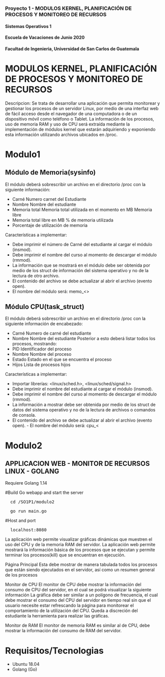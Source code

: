 ### Proyecto 1 - MODULOS KERNEL, PLANIFICACIÓN DE PROCESOS Y MONITOREO DE RECURSOS
#### Sistemas Operativos 1
#### Escuela de Vacaciones de Junio 2020
#### Facultad de Ingenieria, Universidad de San Carlos de Guatemala


# MODULOS KERNEL, PLANIFICACIÓN DE PROCESOS Y MONITOREO DE RECURSOS
Descripcion:
Se trata de desarrollar una aplicación que permita monitorear y gestionar los procesos de un servidor Linux, por medio de una interfaz web de fácil acceso desde el navegador de una computadora o de un dispositivo móvil como teléfono o Tablet. 
La información de los procesos, uso de memoria RAM y uso de CPU será extraída mediante la implementación de módulos kernel que estarán adquiriendo y exponiendo esta información utilizando archivos ubicados en /proc.

# Modulo1
## Módulo de Memoria(sysinfo)
El módulo deberá sobrescribir un archivo en el directorio /proc con la siguiente información:
- Carné Numero carnet del Estudiante 
- Nombre Nombre del estudiante 
- Memoria total Memoria total utilizada en el momento en MB Memoria libre 
- Memoria total libre en MB % de memoria utilizada 
- Porcentaje de utilización de memoria

Características a implementar: 
- Debe imprimir el número de Carné del estudiante al cargar el módulo (insmod). 
- Debe imprimir el nombre del curso al momento de descargar el módulo (rmmod). 
- La información que se mostrará en el módulo debe ser obtenida por medio de los struct de información del sistema operativo y no de la lectura de otro archivo. 
- El contenido del archivo se debe actualizar al abrir el archivo (evento open). 
- El nombre del módulo será: memo_<<carne>>


## Módulo CPU(task_struct)
El módulo deberá sobrescribir un archivo en el directorio /proc con la siguiente información de encabezado: 
- Carné Numero de carné del estudiante 
- Nombre Nombre del estudiante
Posterior a esto deberá listar todos los procesos, mostrando:
- PID Identificador del proceso 
- Nombre Nombre del proceso 
- Estado Estado en el que se encuentra el proceso 
- Hijos Lista de procesos hijos

Características a implementar: 
- Importar librerías: <linux/sched.h>, <linux/sched/signal.h> 
- Debe imprimir el nombre del estudiante al cargar el módulo (insmod). 
- Debe imprimir el nombre del curso al momento de descargar el módulo (rmmod). 
- La información a mostrar debe ser obtenida por medio de los struct de datos del sistema operativo y no de la lectura de archivos o comandos de consola. 
- El contenido del archivo se debe actualizar al abrir el archivo (evento open). - El nombre del módulo será: cpu_<<carne>
  


# Modulo2
## APPLICACION WEB - MONITOR DE RECURSOS LINUX - GOLANG

Requiere Golang 1.14  

#Build Go webapp and start the server  
<pre>  cd /SO1P1/modulo2</pre>      
<pre>  go run main.go </pre>  

#Host and port  
<pre>  localhost:8080</pre>   

La aplicación web permite visualizar gráficas dinámicas que muestren el uso del CPU y de la memoria RAM del servidor. 
La aplicación web permite mostrará la información básica de los procesos que se ejecutan y permite terminar los procesos(kill) que se encuentran en ejecución.

Página Principal
Esta debe mostrar de manera tabulada todos los procesos que están siendo ejecutados en el servidor, así como un resumen general de los procesos

Monitor de CPU 
El monitor de CPU debe mostrar la información del consumo de CPU del servidor, en el cual se podrá visualizar la siguiente información
La gráfica debe ser similar a un polígono de frecuencia, el cual debe mostrar el consumo del CPU del servidor en tiempo real sin que el usuario necesite estar refrescando la página para monitorear el comportamiento de la utilización del CPU. Queda a discreción del estudiante la herramienta para realizar las gráficas.

Monitor de RAM 
El monitor de memoria RAM es similar al de CPU, debe mostrar la información del consumo de RAM del servidor.

# Requisitos/Tecnologias
- Ubuntu 18.04
- Golang (Go)
